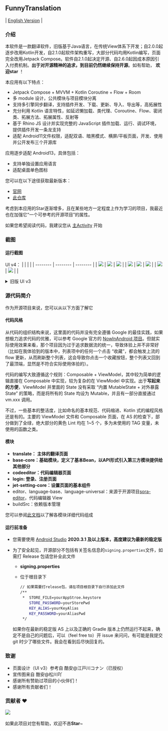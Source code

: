 ## FunnyTranslation

| [English Version](README_en.md) |

### 介绍

本软件是一款翻译软件，旧版基于Java语言，在传统View体系下开发；自2.0.0起逐步改用Kotlin开发，自2.1.0起软件架构重写，大部分代码均用Kotlin编写，页面完全改用Jetpack Compose。软件自2.1.0起决定开源、自2.6.0起因成本原因引入付费机制。**出于对开源精神的追求，到目前仍然继续保持开源**。如有帮助， **欢迎star** ！

本应用有以下特点：

- Jetpack Compose + MVVM + Kotlin Coroutine + Flow + Room 
- 多 module 设计，公共模块与项目模块分离
- 支持多引擎同步翻译，支持插件开发、下载、更新、导入、导出等，高拓展性
- 充分利用 Kotlin 语言特性，如延迟懒加载、类代理、Coroutine、Flow、密闭类、拓展方法、拓展属性、反射等 
- 基于 Rhino JS 设计并实现完整的 JavaScript 插件加载、运行、调试环境，提供插件开发一条龙支持 
- 适配 Android11文件权限，适配双语、暗黑模式、横屏/平板页面，开发、使用并公开发布三个开源库

应用逐步适配 Android13，具体包括：  
- 支持单独设置应用语言
- 适配桌面单色图标

您可以在以下途径获取最新版本：
- [官网](https://www.funnysaltyfish.fun/trans/?source=github)
- [此仓库](/translate/release/translate-release.apk)

考虑到本应用的Star逐渐增多，且在某些地方一定程度上作为学习的项目，我最近也在加强它“一个可参考的开源项目”的属性。  

如果您希望阅读代码，我建议您从 [主Activity](translate/src/main/java/com/funny/translation/translate/TransActivity.kt) 开始

### 截图

#### 运行截图
UI v4：
|          |          |          |
| -------- | -------- | -------- |
| ![](http://img.funnysaltyfish.fun/i/2023/05/29/647492c45fc7f.jpg) | ![](http://img.funnysaltyfish.fun/i/2023/05/29/647492c4ba96a.jpg) | ![](http://img.funnysaltyfish.fun/i/2023/05/29/647492c5125af.jpg) |
| ![](http://img.funnysaltyfish.fun/i/2023/05/29/647492c5635f2.jpg) | ![](http://img.funnysaltyfish.fun/i/2023/05/29/647492c5a8511.jpg) | ![](http://img.funnysaltyfish.fun/i/2023/05/29/647492c5f17ef.jpg) |
| ![](http://img.funnysaltyfish.fun/i/2023/05/29/647492c6446e8.jpg) | ![](http://img.funnysaltyfish.fun/i/2023/05/29/647492c68366e.jpg) |          |


<details>
<summary>旧版 UI v3</summary>

| 图片                                                         | 图片                                                         |
| ------------------------------------------------------------ | ------------------------------------------------------------ |
| <img src="./screenshot/1.png" alt="Screenshot_2021-11-07-22-37-33-814_com.funny.tran" style="zoom:33%;" /> | <img src="./screenshot/2.png" alt="Screenshot_2021-11-07-22-39-18-201_com.funny.tran" style="zoom:33%;" /> |
| <img src="./screenshot/3.png" alt="Screenshot_2021-11-07-22-40-16-339_com.funny.tran" style="zoom:33%;" /> | <img src="./screenshot/4.png" alt="IMG_20211107_223720" style="zoom:33%;" /> |
</details>


### 源代码简介
作为开源项目来说，您可以从以下方面了解它

#### 代码风格
从代码的组织结构来说，这里面的代码并没有完全遵循 Google 的最佳实践，如果想极力追求代码的优雅，可以参考 Google 官方的 [NowInAndroid 项目](https://github.com/android/nowinandroid)。但就实际使用效果来看，那个项目因为过于追求数据流的统一，导致体验上并不非常好（比如在我体验到的版本中，列表项中的任何一个点击 “收藏”，都会触发上流的 flow 更新，从而刷新整个列表，这会导致你点击一个收藏按钮，整个列表又回到了最顶端，显然是不符合实际使用体验的）。  

代码的编写大致遵循这个规则：Composable + ViewModel，其中较为简单的逻辑直接在 Composable 中实现，较为复杂的在 ViewModel 中实现。出于**写起来的方便**，ViewModel 并里面的 State 没有采取 “内置 MutableState + 对外暴露 State” 的策略，而是将所有的 State 均设为 Mutable，并且有一部分直接通过 vm.xxx 调用。

不过，一些基本的整洁度，比如命名的基本规范、代码缩进、Kotlin 式的编程风格还是有的。主要的 ViewModel 文件和 Composable 页面，在 AS 的检查下，部分做到了全绿，绝大部分的黄色 Lint 均在 1~5 个，多为未使用的 TAG 变量，未使用的函数之类。

#### 模块

- **translate： 主体的翻译页面**
- **base-core：基础模块，定义了基本Bean，以API形式引入第三方模块提供给其他部分**
- **codeeditor：代码编辑器页面**
- **login: 登录、注册页面**
- **jet-setting-core：设置页面的基本组件**
- editor、language-base、language-universal：来源于开源项目[sora-editor](https://github.com/Rosemoe/sora-editor)，代码编辑器 View
- buildSrc：依赖版本管理

您可以参阅[此文档](./detail_introduction.md)以了解各模块详细代码组成


#### 运行前准备

- 您需要使用 [Android Studio](https://developer.android.google.cn/studio/)  **2020.3.1 及以上版本，高度建议为最新的稳定版**

- 为了安全起见，开源部分不包括有关签名信息的`signing.properties`文件，如需打 Release 包请您补全此文件

  - **signing.properties**

  - 位于根目录下

    ```bash
    // 如果需要打release包，请在项目根目录下自行添加此文件
    /**
     *  STORE_FILE=yourAppStroe.keystore
        STORE_PASSWORD=yourStorePwd
        KEY_ALIAS=yourKeyAlias
        KEY_PASSWORD=yourAliasPwd
     */
    ```
 
   如果你在最新的稳定版 AS 上以及正确的 Gradle 版本上仍然运行不起来，确定不是自己的问题后，可以（feel free to）开 issue 来问问，有可能是我提交 git 时少了哪些文件。我会在看到后尽快回复的。

### 致谢

- 页面设计（UI v3）参考自 酷安@江戸川コナン（已授权）
- 宣传图来自 酷安@松川吖
- 感谢所有赞助过项目的小伙伴们！
- 感谢所有贡献者们！

### 贡献者 ❤

<a href="https://github.com/FunnySaltyFish/FunnyTranslation/graphs/contributors">
  <img src="https://contrib.rocks/image?repo=FunnySaltyFish/FunnyTranslation" />
</a>

如果此项目对您有帮助，欢迎不吝**Star**~
